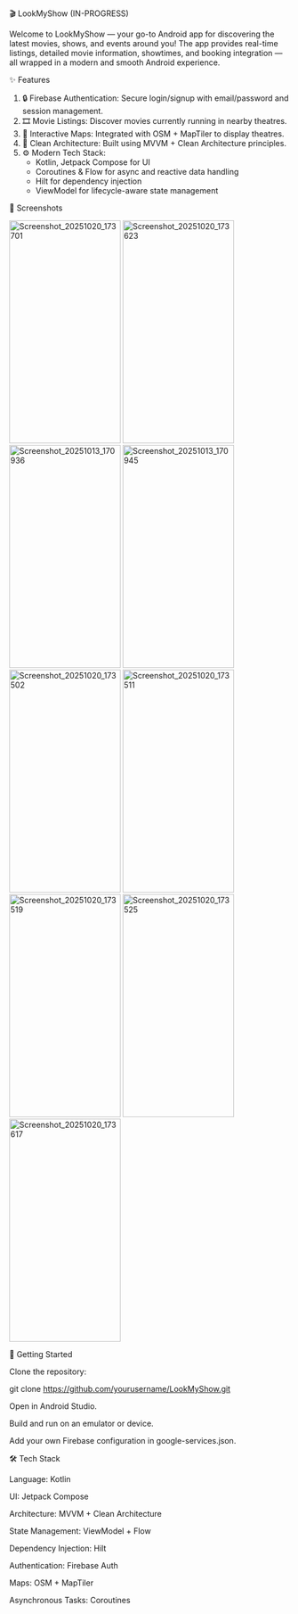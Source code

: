 🎬 LookMyShow (IN-PROGRESS)

Welcome to LookMyShow — your go-to Android app for discovering the latest movies, shows, and events around you!
The app provides real-time listings, detailed movie information, showtimes, and booking integration — all wrapped in a modern and smooth Android experience.

✨ Features
1. 🔒 Firebase Authentication: Secure login/signup with email/password and session management.
2. 🎞️ Movie Listings: Discover movies currently running in nearby theatres.
3. 🧭 Interactive Maps: Integrated with OSM + MapTiler to display theatres.
4. 🧱 Clean Architecture: Built using MVVM + Clean Architecture principles.
5. ⚙️ Modern Tech Stack:
    * Kotlin, Jetpack Compose for UI
    * Coroutines & Flow for async and reactive data handling
    * Hilt for dependency injection
    * ViewModel for lifecycle-aware state management

📸 Screenshots

<img width="200" height="400" alt="Screenshot_20251020_173701" src="https://github.com/user-attachments/assets/c03fb430-6efc-4e77-a3b1-3a1216f56769" />
<img width="200" height="400" alt="Screenshot_20251020_173623" src="https://github.com/user-attachments/assets/2c204504-ba9b-436b-9cda-e5fe2b8d7596" />
<img width="200" height="400" alt="Screenshot_20251013_170936" src="https://github.com/user-attachments/assets/f61061b7-e6a9-445a-8ce4-a73f18380fac" />
<img width="200" height="400" alt="Screenshot_20251013_170945" src="https://github.com/user-attachments/assets/66dca366-a564-43be-8838-ae693dcf2ff3" />
<img width="200" height="400" alt="Screenshot_20251020_173502" src="https://github.com/user-attachments/assets/ee30cae7-2fde-44da-8279-9e9500bb66e8" />
<img width="200" height="400" alt="Screenshot_20251020_173511" src="https://github.com/user-attachments/assets/c5a6a94b-980c-4018-a1e4-dc0f0a098894" />
<img width="200" height="400" alt="Screenshot_20251020_173519" src="https://github.com/user-attachments/assets/a317f398-d10c-41f3-8e08-ece56461530e" />
<img width="200" height="400" alt="Screenshot_20251020_173525" src="https://github.com/user-attachments/assets/d8156718-6886-4f8a-be04-b4c0d2a4e060" />
<img width="200" height="400" alt="Screenshot_20251020_173617" src="https://github.com/user-attachments/assets/fa830724-7328-41e5-a7e9-6ac69659aa3c" />


🚀 Getting Started

Clone the repository:

git clone https://github.com/yourusername/LookMyShow.git


Open in Android Studio.

Build and run on an emulator or device.

Add your own Firebase configuration in google-services.json.

🛠️ Tech Stack

Language: Kotlin

UI: Jetpack Compose

Architecture: MVVM + Clean Architecture

State Management: ViewModel + Flow

Dependency Injection: Hilt

Authentication: Firebase Auth

Maps: OSM + MapTiler

Asynchronous Tasks: Coroutines
